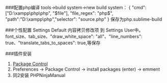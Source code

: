 ###配置php编译
tools->build system->new build system：
{
	"cmd": ["D:\\xampp\\php\\php", "$file"], "file_regex": "php$", "path":"D:\\xampp\\php","selector": "source.php" 
}
保存为php.sublime-build

###个性配置
Settings Default 内容拷贝修改项 到 Settings User中。font_size、tab_size、"draw_white_space": "all"、"line_numbers": true、"translate_tabs_to_spaces": true,等保存

###插件安装
1. [Package Control](https://packagecontrol.io/installation)
2. Preferences -> Package Control -> install packages (enter) -> emment
3. 同2安装 PHPNinjaManual